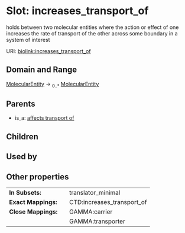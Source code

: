 
# Slot: increases_transport_of


holds between two molecular entities where the action or effect of one increases the rate of transport of the other across some boundary in a system of interest

URI: [biolink:increases_transport_of](https://w3id.org/biolink/vocab/increases_transport_of)


## Domain and Range

[MolecularEntity](MolecularEntity.md) &#8594;  <sub>0..*</sub> [MolecularEntity](MolecularEntity.md)

## Parents

 *  is_a: [affects transport of](affects_transport_of.md)

## Children


## Used by


## Other properties

|  |  |  |
| --- | --- | --- |
| **In Subsets:** | | translator_minimal |
| **Exact Mappings:** | | CTD:increases_transport_of |
| **Close Mappings:** | | GAMMA:carrier |
|  | | GAMMA:transporter |

